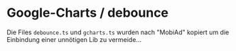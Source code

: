 # Google-Charts / debounce

Die Files `debounce.ts` und `gcharts.ts` wurden nach "MobiAd" kopiert um
die Einbindung einer unnötigen Lib zu vermeide...
